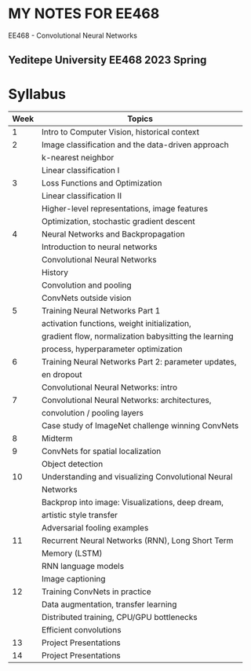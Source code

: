 # MY NOTES FOR EE468
EE468 - Convolutional Neural Networks


Yeditepe University EE468 2023 Spring
---

# Syllabus
| Week | Topics                                               |
|------|------------------------------------------------------|
|   1  | Intro to Computer Vision, historical context         |
|   2  | Image classification and the data-driven approach    |
|      | k-nearest neighbor                                   |
|      | Linear classification I                              |
|   3  | Loss Functions and Optimization                      |
|      | Linear classification II                             |
|      | Higher-level representations, image features         |
|      | Optimization, stochastic gradient descent            |
|   4  | Neural Networks and Backpropagation                  |
|      | Introduction to neural networks                      |
|      | Convolutional Neural Networks                        |
|      | History                                              |
|      | Convolution and pooling                              |
|      | ConvNets outside vision                              |
|   5  | Training Neural Networks Part 1                      |
|      | activation functions, weight initialization,         |
|      | gradient flow, normalization babysitting the learning| 
|      | process, hyperparameter optimization                 |
|   6  | Training Neural Networks Part 2: parameter updates,  |
|      | en dropout                                           |
|      | Convolutional Neural Networks: intro                 |
|   7  | Convolutional Neural Networks: architectures,        |
|      | convolution / pooling layers                         |
|      | Case study of ImageNet challenge winning ConvNets    |
|   8  | Midterm                                              |
|   9  | ConvNets for spatial localization                    |
|      | Object detection                                     |
|  10  | Understanding and visualizing Convolutional Neural   |
|      | Networks                                             |
|      | Backprop into image: Visualizations, deep dream,     |
|      | artistic style transfer                              |
|      | Adversarial fooling examples                         |
|  11  | Recurrent Neural Networks (RNN), Long Short Term     |
|      | Memory (LSTM)                                        |
|      | RNN language models                                  |
|      | Image captioning                                     |
|  12  | Training ConvNets in practice                        |
|      | Data augmentation, transfer learning                 |
|      | Distributed training, CPU/GPU bottlenecks            |
|      | Efficient convolutions                               |
|  13  | Project Presentations                                |
|  14  | Project Presentations                                |






